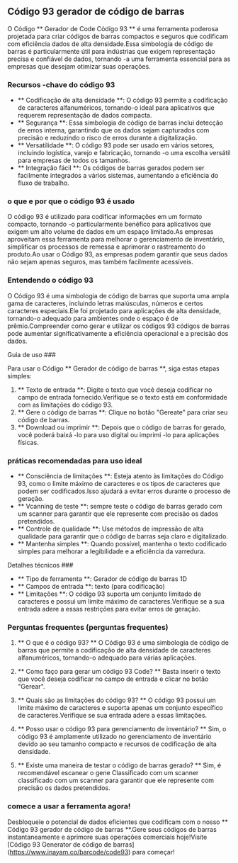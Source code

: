 ## Código 93 gerador de código de barras

O Código ** Gerador de Code Código 93 ** é uma ferramenta poderosa projetada para criar códigos de barras compactos e seguros que codificam com eficiência dados de alta densidade.Essa simbologia de código de barras é particularmente útil para indústrias que exigem representação precisa e confiável de dados, tornando -a uma ferramenta essencial para as empresas que desejam otimizar suas operações.

### Recursos -chave do código 93

- ** Codificação de alta densidade **: O código 93 permite a codificação de caracteres alfanuméricos, tornando-o ideal para aplicativos que requerem representação de dados compacta.
- ** Segurança **: Essa simbologia de código de barras inclui detecção de erros interna, garantindo que os dados sejam capturados com precisão e reduzindo o risco de erros durante a digitalização.
- ** Versatilidade **: O código 93 pode ser usado em vários setores, incluindo logística, varejo e fabricação, tornando -o uma escolha versátil para empresas de todos os tamanhos.
- ** Integração fácil **: Os códigos de barras gerados podem ser facilmente integrados a vários sistemas, aumentando a eficiência do fluxo de trabalho.

### o que e por que o código 93 é usado

O código 93 é utilizado para codificar informações em um formato compacto, tornando -o particularmente benéfico para aplicativos que exigem um alto volume de dados em um espaço limitado.As empresas aproveitam essa ferramenta para melhorar o gerenciamento de inventário, simplificar os processos de remessa e aprimorar o rastreamento do produto.Ao usar o Código 93, as empresas podem garantir que seus dados não sejam apenas seguros, mas também facilmente acessíveis.

### Entendendo o código 93

O Código 93 é uma simbologia de código de barras que suporta uma ampla gama de caracteres, incluindo letras maiúsculas, números e certos caracteres especiais.Ele foi projetado para aplicações de alta densidade, tornando-o adequado para ambientes onde o espaço é de prêmio.Compreender como gerar e utilizar os códigos 93 códigos de barras pode aumentar significativamente a eficiência operacional e a precisão dos dados.

Guia de uso ###

Para usar o Código ** Gerador de código de barras **, siga estas etapas simples:

1. ** Texto de entrada **: Digite o texto que você deseja codificar no campo de entrada fornecido.Verifique se o texto está em conformidade com as limitações do código 93.
2. ** Gere o código de barras **: Clique no botão "Gereate" para criar seu código de barras.
3. ** Download ou imprimir **: Depois que o código de barras for gerado, você poderá baixá -lo para uso digital ou imprimi -lo para aplicações físicas.

### práticas recomendadas para uso ideal

- ** Consciência de limitações **: Esteja atento às limitações do Código 93, como o limite máximo de caracteres e os tipos de caracteres que podem ser codificados.Isso ajudará a evitar erros durante o processo de geração.
- ** Vcanning de teste **: sempre teste o código de barras gerado com um scanner para garantir que ele represente com precisão os dados pretendidos.
- ** Controle de qualidade **: Use métodos de impressão de alta qualidade para garantir que o código de barras seja claro e digitalizado.
- ** Mantenha simples **: Quando possível, mantenha o texto codificado simples para melhorar a legibilidade e a eficiência da varredura.

Detalhes técnicos ###

- ** Tipo de ferramenta **: Gerador de código de barras 1D
- ** Campos de entrada **: texto (para codificação)
- ** Limitações **: O código 93 suporta um conjunto limitado de caracteres e possui um limite máximo de caracteres.Verifique se a sua entrada adere a essas restrições para evitar erros de geração.

### Perguntas frequentes (perguntas frequentes)

1. ** O que é o código 93? **
O Código 93 é uma simbologia de código de barras que permite a codificação de alta densidade de caracteres alfanuméricos, tornando-o adequado para várias aplicações.

2. ** Como faço para gerar um código 93 Code? **
Basta inserir o texto que você deseja codificar no campo de entrada e clicar no botão "Gerear".

3. ** Quais são as limitações do código 93? **
O código 93 possui um limite máximo de caracteres e suporta apenas um conjunto específico de caracteres.Verifique se sua entrada adere a essas limitações.

4. ** Posso usar o código 93 para gerenciamento de inventário? **
Sim, o código 93 é amplamente utilizado no gerenciamento de inventário devido ao seu tamanho compacto e recursos de codificação de alta densidade.

5. ** Existe uma maneira de testar o código de barras gerado? **
Sim, é recomendável escanear o gene Classificado com um scanner classificado com um scanner para garantir que ele represente com precisão os dados pretendidos.

### comece a usar a ferramenta agora!

Desbloqueie o potencial de dados eficientes que codificam com o nosso ** Código 93 gerador de código de barras **.Gere seus códigos de barras instantaneamente e aprimore suas operações comerciais hoje!Visite [Código 93 Generator de código de barras] (https://www.inayam.co/barcode/code93) para começar!